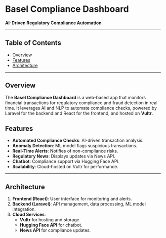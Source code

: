 # Basel Compliance Dashboard

**AI-Driven Regulatory Compliance Automation**

---

## Table of Contents
- [Overview](#overview)
- [Features](#features)
- [Architecture](#architecture)

---

## Overview
The **Basel Compliance Dashboard** is a web-based app that monitors financial transactions for regulatory compliance and fraud detection in real time. It leverages AI and NLP to automate compliance checks, powered by Laravel for the backend and React for the frontend, and hosted on **Vultr**.

## Features
- **Automated Compliance Checks**: AI-driven transaction analysis.
- **Anomaly Detection**: ML model flags suspicious transactions.
- **Real-Time Alerts**: Notifies of non-compliance risks.
- **Regulatory News**: Displays updates via News API.
- **Chatbot**: Compliance support via Hugging Face API.
- **Scalability**: Cloud-hosted on Vultr for performance.

---

## Architecture
1. **Frontend (React)**: User interface for monitoring and alerts.
2. **Backend (Laravel)**: API management, data processing, ML model integration.
3. **Cloud Services**: 
   - **Vultr** for hosting and storage.
   - **Hugging Face API** for chatbot.
   - **News API** for compliance updates.

